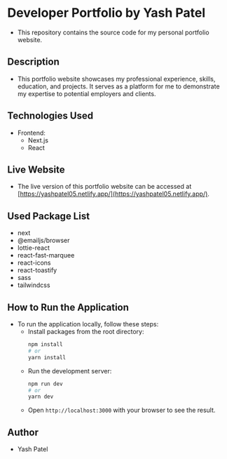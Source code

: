 # Developer Portfolio by Yash Patel

- This repository contains the source code for my personal portfolio website.

## Description

- This portfolio website showcases my professional experience, skills, education, and projects. It serves as a platform for me to demonstrate my expertise to potential employers and clients.

## Technologies Used

- Frontend:
  - Next.js
  - React

## Live Website

- The live version of this portfolio website can be accessed at [https://yashpatel05.netlify.app/](https://yashpatel05.netlify.app/).

## Used Package List

- next
- @emailjs/browser
- lottie-react
- react-fast-marquee
- react-icons
- react-toastify
- sass
- tailwindcss

## How to Run the Application

- To run the application locally, follow these steps:
  - Install packages from the root directory:
    ```bash
    npm install
    # or
    yarn install
    ```
  - Run the development server:
    ```bash
    npm run dev
    # or
    yarn dev
    ```
  - Open `http://localhost:3000` with your browser to see the result.

## Author

- Yash Patel
